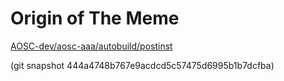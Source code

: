 # Origin of The Meme

[AOSC-dev/aosc-aaa/autobuild/postinst](https://github.com/AOSC-Dev/aosc-aaa/blob/444a4748b767e9acdcd5c57475d6995b1b7dcfba/autobuild/postinst)

(git snapshot 444a4748b767e9acdcd5c57475d6995b1b7dcfba)
